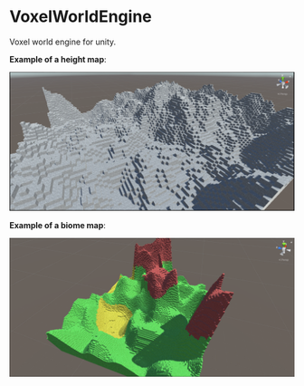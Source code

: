 # VoxelWorldEngine
Voxel world engine for unity.

**Example of a height map**:

![plot](./media/height_map_example_01.PNG)

**Example of a biome map**:

![plot](./media/biome_map_example_01.PNG)
